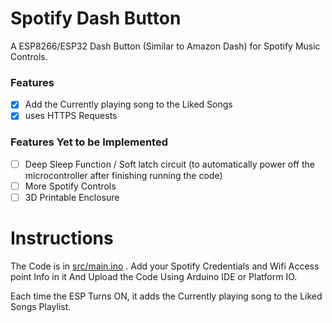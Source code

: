 # Spotify Dash Button

A ESP8266/ESP32 Dash Button (Similar to Amazon Dash) for Spotify Music Controls.

### Features

- [x] Add the Currently playing song to the Liked Songs
- [x] uses HTTPS Requests

### Features Yet to be Implemented

- [ ] Deep Sleep Function / Soft latch circuit (to automatically power off the microcontroller after finishing running the code)
- [ ] More Spotify Controls
- [ ] 3D Printable Enclosure

# Instructions

The Code is in [src/main.ino](https://github.com/Nithin005/Spotify-Dash-btn/blob/master/src/main.ino) . Add your Spotify Credentials and Wifi Access point Info in it And Upload the Code Using Arduino IDE or Platform IO.

Each time the ESP Turns ON, it adds the Currently playing song to the Liked Songs Playlist.



